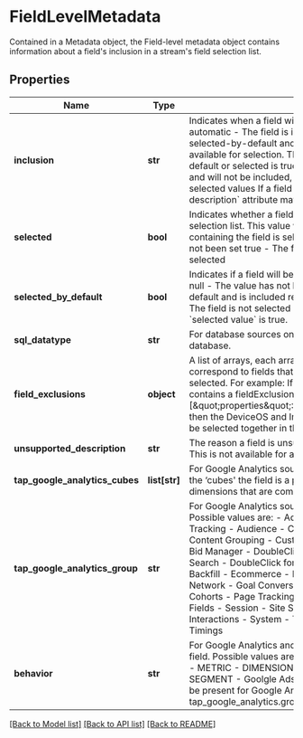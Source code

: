 # FieldLevelMetadata

Contained in a Metadata object, the Field-level metadata object contains information about a field's inclusion in a stream's field selection list.
## Properties
Name | Type | Description | Notes
------------ | ------------- | ------------- | -------------
**inclusion** | **str** | Indicates when a field will be included. Possible values are: automatic - The field is included all the time, regardless of selected-by-default and selected values available - The field is available for selection. The field will be included if selected-by-default or selected is true. unsupported - The field is unsupported and will not be included, regardless of selected-by-default and selected values If a field is unsupported, the &#x60;unsupported-description&#x60; attribute may provide additonal information.  | [optional]
**selected** | **bool** | Indicates whether a field should be included in a stream&#39;s field selection list. This value will be present only if the stream containing the field is selected (selected: true). null - The value has not been set true - The field is selected false - The field is not selected  | [optional]
**selected_by_default** | **bool** | Indicates if a field will be selected by default. Possible values are: null - The value has not been set true - The field is selected by default and is included regardless of the &#x60;selected&#x60; value false - The field is not selected by default. The field will be included if the &#x60;selected value&#x60; is true.  | [optional]
**sql_datatype** | **str** | For database sources only. The data type of a column from a database.  | [optional]
**field_exclusions** | **object** | A list of arrays, each array containing an array of strings that correspond to fields that are incompatible when the current field is selected. For example: If the metadata for a DeviceOS field contains a fieldExclusion of [\&quot;properties\&quot;:\&quot;ImpressionLostToBidPercent\&quot;], then the DeviceOS and ImpressionLostToBidPercent fields cannot be selected together in the stream.  | [optional]
**unsupported_description** | **str** | The reason a field is unsupported (&#x60;inclusion&#x60;: unsupported). Note: This is not available for all sources.  | [optional]
**tap_google_analytics_cubes** | **list[str]** | For Google Analytics sources only. An array of strings containing the ‘cubes&#39; the field is a part of. A cube is a group of metrics and dimensions that are compatible together.  | [optional]
**tap_google_analytics_group** | **str** | For Google Analytics sources only. The group the field belongs to. Possible values are: - Ad Exchange - Adsense - Adwords - App Tracking - Audience - Channel Grouping - Content Experiments - Content Grouping - Custom Variables or Columns - DoubleClick Bid Manager - DoubleClick Campaign Manager - DoubleClick Search - DoubleClick for Publishers - DoubleClick for Publishers Backfill - Ecommerce - Event Tracking - Exceptions - Geo Network - Goal Conversions - Internal Search - Lifetime Value and Cohorts - Page Tracking - Platform or Device - Publisher - Report Fields - Session - Site Speed - Social Activities - Social Interactions - System - Time - Traffic Sources - User - User Timings  | [optional]
**behavior** | **str** | For Google Analytics and Google Ads sources only. The type of field. Possible values are: - ATTRIBUTE - Goolgle Ads sources only - METRIC - DIMENSION - Google Analytics sources only - SEGMENT - Goolgle Ads sources only Note: This property won&#39;t be present for Google Analytics fields where tap_google_analytics.group: Report Fields.  | [optional]

[[Back to Model list]](../README.md#documentation-for-models) [[Back to API list]](../README.md#documentation-for-api-endpoints) [[Back to README]](../README.md)


